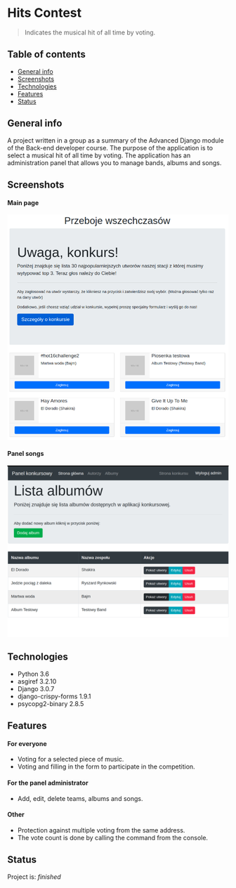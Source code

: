 # Hits Contest
> Indicates the musical hit of all time by voting.

## Table of contents
* [General info](#general-info)
* [Screenshots](#screenshots)
* [Technologies](#technologies)
* [Features](#features)
* [Status](#status)

## General info
A project written in a group as a summary of the Advanced Django module of the Back-end developer course. The purpose of the application is to select a musical hit of all time by voting. The application has an administration panel that allows you to manage bands, albums and songs.

## Screenshots
#### Main page
![Main page](static/hits_contest_main.png)
#### Panel songs
![Panel sonsg](static/hits_contest_panel_songs.png)

## Technologies
* Python 3.6
* asgiref 3.2.10
* Django 3.0.7
* django-crispy-forms 1.9.1
* psycopg2-binary 2.8.5

## Features

#### For everyone
* Voting for a selected piece of music.
* Voting and filling in the form to participate in the competition.

#### For the panel administrator
* Add, edit, delete teams, albums and songs.

#### Other
* Protection against multiple voting from the same address.
* The vote count is done by calling the command from the console.

## Status
Project is: _finished_

